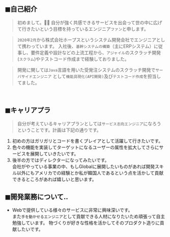   ## ◼︎自己紹介
  > 初めまして。🙇‍♂️
    自分が強く共感できるサービスを出会って世の中に広げて行きたいという目標を持っているエンジニア`ファン`と申します。

  > `2020年2月`から株式会社ホープスというシステム開発会社でエンジニアとして携わっています。
    入社後、`基幹システムの構築`（主にERPシステム）に従事し、要件定義や設計などの上流工程から、`アジャイル`のスクラッチ開発(`スクラム`)やテストコード作成まで経験しておりました。  
  
  > 開発に関しては`Java`言語を用いた受発注システムのスクラッチ開発で`サーバサイドエンジニア`  として`機能具現化(API開発)`及び`テストコード作成`を担当してました。
  <br>
  
  ## ◼︎キャリアプラ
  > 自分が考えているキャリアプランとしては`サービス志向エンジニア`になろうということです。計画は下記の通りです。  
    
  1. 初めの方はガリガリとコードを書くプレイアとして活躍して行きたいです。
  2. 色々の機能を実装してターゲットになるユーザーの属性を拡大してさらにサービスを展開していきたいです。
  3. 後半の方ではディレクターになってみたいです。  
  会社がやっている事業の中、もしGlobalに展開したいものがあれば開発スキル以外にもアメリカでの経験とか私が韓国人であるという点を活かして貢献できるところがあれば嬉しいと思います。
  
 ## ◼︎開発業務について..
  - Webで提供している様々のサービスに非常に興味深いです。  
  また`手を動かせるエンジニア`として貢献できる人材になりたいため頑張って自主勉強しています。
  物づくりが好きな性格を活かしてそのプロダクト造りに貢献したいです。